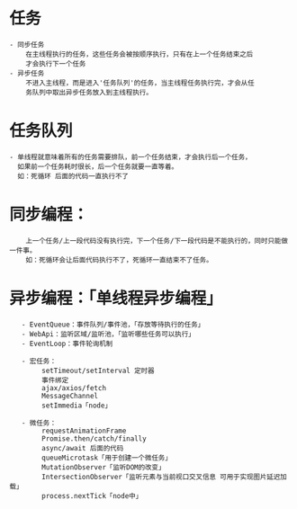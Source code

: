 # 任务
    - 同步任务
        在主线程执行的任务，这些任务会被按顺序执行，只有在上一个任务结束之后
        才会执行下一个任务
    - 异步任务
        不进入主线程，而是进入'任务队列'的任务，当主线程任务执行完，才会从任
        务队列中取出异步任务放入到主线程执行。

# 任务队列
    - 单线程就意味着所有的任务需要排队，前一个任务结束，才会执行后一个任务，
      如果前一个任务耗时很长，后一个任务就要一直等着。
      如：死循环 后面的代码一直执行不了


# 同步编程：
        上一个任务/上一段代码没有执行完，下一个任务/下一段代码是不能执行的，同时只能做一件事。
        如：死循环会让后面代码执行不了，死循环一直结束不了任务。

# 异步编程：「单线程异步编程」
       - EventQueue：事件队列/事件池，「存放等待执行的任务」
       - WebApi：监听区域/监听池，「监听哪些任务可以执行」
       - EventLoop：事件轮询机制

       - 宏任务：
            setTimeout/setInterval 定时器
            事件绑定
            ajax/axios/fetch
            MessageChannel
            setImmedia「node」

       - 微任务：
            requestAnimationFrame
            Promise.then/catch/finally
            async/await 后面的代码
            queueMicrotask「用于创建一个微任务」
            MutationObserver「监听DOM的改变」
            IntersectionObserver「监听元素与当前视口交叉信息 可用于实现图片延迟加载」
            process.nextTick「node中」